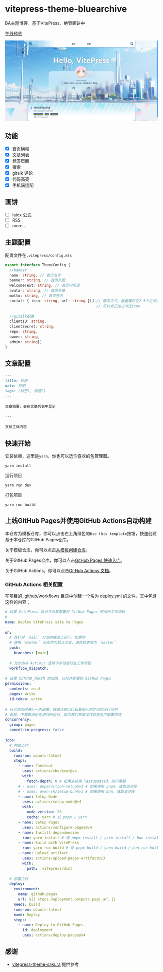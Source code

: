 # vitepress-theme-bluearchive

BA主题博客，基于VitePress，绝赞画饼中

[在线预览](https://alittfre.github.io/)

![preview](./preview.webp)

## 功能
- [x] 首页横幅
- [x] 文章列表
- [x] 标签页面
- [x] 搜索
- [x] gitalk 评论
- [x] 代码高亮
- [x] 手机端适配

## 画饼
- [ ] latex 公式
- [ ] RSS
- [ ] more...

## 主题配置

配置文件在`.vitepress/config.mts`
```ts
export interface ThemeConfig {
  //banner
  name: string, // 首页名字
  banner: string, // 首页头图
  welcomeText: string, // 首页问候语
  avatar: string, // 首页头像
  motto: string, // 首页签名
  social: { icon: string, url: string }[] // 联系方式，数量建议在2-5个之间，
                                          // 可以自己加上对应icon

  //gitalk配置
  clientID: string,
  clientSecret: string,
  repo: string,
  owner: string,
  admin: string[]
}
```

## 文章配置
```md
---
title: 标题
date: 日期
tags: [标签1, 标签2]
---

文章摘要，会在文章列表中显示

---

文章主体内容

```

## 快速开始

安装依赖，这里是`yarn`，你也可以选你喜欢的包管理器。

```
yarn install
```
运行项目
```
yarn run dev
```
打包项目
```
yarn run build
```


## 上线GitHub Pages并使用GitHub Actions自动构建

本仓库为模板仓库，你可以点击右上角绿色的`Use this template`按钮，快速创建基于本仓库的GitHub Pages仓库。

关于模板仓库，你可以点击[从模板创建仓库](https://docs.github.com/zh/repositories/creating-and-managing-repositories/creating-a-repository-from-a-template)。

关于GitHub Pages仓库，你可以点击[GitHub Pages 快速入门](https://docs.github.com/zh/pages/getting-started-with-github-pages)。

关于GitHub Actions，你可以点击[GitHub Actions 文档](https://docs.github.com/zh/actions)。

### GitHub Actions 相关配置
在项目的 .github/workflows 目录中创建一个名为 deploy.yml 的文件，其中包含这样的内容：
```yml
# 构建 VitePress 站点并将其部署到 GitHub Pages 的示例工作流程
#
name: Deploy VitePress site to Pages

on:
  # 在针对 `main` 分支的推送上运行。如果你
  # 使用 `master` 分支作为默认分支，请将其更改为 `master`
  push:
    branches: [main]

  # 允许你从 Actions 选项卡手动运行此工作流程
  workflow_dispatch:

# 设置 GITHUB_TOKEN 的权限，以允许部署到 GitHub Pages
permissions:
  contents: read
  pages: write
  id-token: write

# 只允许同时进行一次部署，跳过正在运行和最新队列之间的运行队列
# 但是，不要取消正在进行的运行，因为我们希望允许这些生产部署完成
concurrency:
  group: pages
  cancel-in-progress: false

jobs:
  # 构建工作
  build:
    runs-on: ubuntu-latest
    steps:
      - name: Checkout
        uses: actions/checkout@v4
        with:
          fetch-depth: 0 # 如果未启用 lastUpdated，则不需要
      # - uses: pnpm/action-setup@v3 # 如果使用 pnpm，请取消注释
      # - uses: oven-sh/setup-bun@v1 # 如果使用 Bun，请取消注释
      - name: Setup Node
        uses: actions/setup-node@v4
        with:
          node-version: 20
          cache: yarn # 或 pnpm / yarn
      - name: Setup Pages
        uses: actions/configure-pages@v4
      - name: Install dependencies
        run: yarn install # 或 pnpm install / yarn install / bun install
      - name: Build with VitePress
        run: yarn run build # 或 pnpm build / yarn build / bun run build
      - name: Upload artifact
        uses: actions/upload-pages-artifact@v3
        with:
          path: .vitepress/dist

  # 部署工作
  deploy:
    environment:
      name: github-pages
      url: ${{ steps.deployment.outputs.page_url }}
    needs: build
    runs-on: ubuntu-latest
    name: Deploy
    steps:
      - name: Deploy to GitHub Pages
        id: deployment
        uses: actions/deploy-pages@v4
```


## 感谢
- [vitepress-theme-sakura](https://github.com/flaribbit/vitepress-theme-sakura) 提供参考